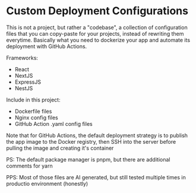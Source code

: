# Custom Deployment Configurations

This is not a project, but rather a "codebase", a collection of configuration files that you can copy-paste for your projects, instead of rewriting them everytime. Basically what you need to dockerize your app and automate its deployment with GitHub Actions.

Frameworks:

- React
- NextJS
- ExpressJS
- NestJS

Include in this project:

- Dockerfile files
- Nginx config files
- GitHub Action .yaml config files

Note that for GitHub Actions, the default deployment strategy is to publish the app image to the Docker registry, then SSH into the server before pulling the image and creating it's container

PS: The default package manager is pnpm, but there are additional comments for yarn

PPS: Most of those files are AI generated, but still tested multiple times in productio environment (honestly)

